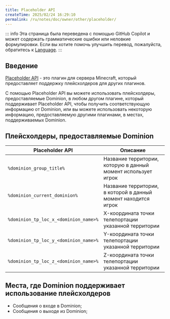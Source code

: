 ```yaml
---
title: Placeholder API
createTime: 2025/02/24 16:29:10
permalink: /ru/notes/doc/owner/other/placeholder/
---
```


::: info
Эта страница была переведена с помощью GitHub Copilot и может содержать грамматические ошибки или неловкие формулировки.
Если вы хотите помочь улучшить перевод, пожалуйста, обратитесь к [Language](/ru/notes/doc/owner/config-ref/languages/).
:::

## Введение

[Placeholder API](https://wiki.placeholderapi.com/) - это плагин для сервера Minecraft, который предоставляет поддержку
плейсхолдеров для других плагинов.

С помощью Placeholder API вы можете использовать плейсхолдеры, предоставляемые Dominion, в любом другом плагине, который
поддерживает Placeholder API, чтобы получить соответствующую информацию от Dominion, или вы можете использовать
некоторую информацию, предоставляемую другими плагинами, в местах, поддерживаемых Dominion.

## Плейсхолдеры, предоставляемые Dominion

| Placeholder API                       | Описание                                                       |
|---------------------------------------|----------------------------------------------------------------|
| `%dominion_group_title%`              | Название территории, которую в данный момент использует игрок  |
| `%dominion_current_dominion%`         | Название территории, в которой в данный момент находится игрок |
| `%dominion_tp_loc_x_<dominion_name>%` | X-координата точки телепортации указанной территории           |
| `%dominion_tp_loc_y_<dominion_name>%` | Y-координата точки телепортации указанной территории           |
| `%dominion_tp_loc_z_<dominion_name>%` | Z-координата точки телепортации указанной территории           |

## Места, где Dominion поддерживает использование плейсхолдеров

- Сообщения о входе в Dominion;
- Сообщения о выходе из Dominion;
